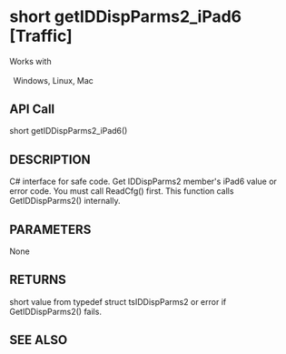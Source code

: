 # short getIDDispParms2_iPad6 [Traffic]

Works with <p class="s1" style="padding-top: 2pt;padding-left: 5pt;text-indent: 0pt;text-align: left;"><a name="bookmark258">&zwnj;</a>Windows, Linux, Mac</p>

## API Call
short getIDDispParms2_iPad6()
## DESCRIPTION
C# interface for safe code. Get IDDispParms2 member&#39;s iPad6 value or error code. You must call ReadCfg() first. This function calls GetIDDispParms2() internally.

## PARAMETERS
None

## RETURNS
short value from typedef struct tsIDDispParms2 or error if GetIDDispParms2() fails.

## SEE ALSO

